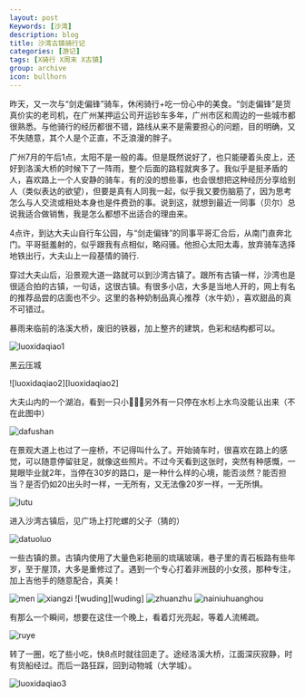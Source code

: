 ```yaml
---
layout: post
Keywords: [沙湾]
description: blog
title: 沙湾古镇骑行记
categories: [游记]
tags: [X骑行 X周末 X古镇]
group: archive
icon: bullhorn
---
```

昨天，又一次与“剑走偏锋”骑车，休闲骑行+吃一份心中的美食。“剑走偏锋”是货真价实的老司机，在广州某押运公司开运钞车多年，广州市区和周边的一些城市都很熟悉。与他骑行的经历都很不错，路线从来不是需要担心的问题，目的明确，又不失随意，其个人是个正直，不乏浪漫的胖子。

广州7月的午后1点，太阳不是一般的毒。但是既然说好了，也只能硬着头皮上，还好到洛溪大桥的时候下了一阵雨，整个后面的路程就爽多了。我似乎是挺矛盾的人，喜欢路上一个人安静的骑车，有的没的想些事，也会很想把这种经历分享给别人（类似表达的欲望），但要是真有人同我一起，似乎我又要伤脑筋了，因为思考怎么与人交流或相处本身也是件费劲的事。说到这，就想到最近一同事（贝尔）总说我适合做销售，我是怎么都想不出适合的理由来。

4点许，到达大夫山自行车公园，与“剑走偏锋”的同事平哥汇合后，从南门直奔北门。平哥挺羞射的，似乎跟我有点相似，略闷骚。他担心太阳太毒，放弃骑车选择地铁出行，大夫山上一段基情的骑行.

穿过大夫山后，沿景观大道一路就可以到沙湾古镇了。跟所有古镇一样，沙湾也是很适合拍的古镇，一句话，这很古镇。有很多小店，大多是当地人开的，网上有名的推荐品尝的店面也不少。这里的各种奶制品真心推荐（水牛奶），喜欢甜品的真不可错过。

暴雨来临前的洛溪大桥，废旧的铁器，加上整齐的建筑，色彩和结构都可以。

![luoxidaqiao1][luoxidaqiao1]

黑云压城

![luoxidaqiao2][luoxidaqiao2]

大夫山内的一个湖泊，看到一只小，另外有一只停在水杉上水鸟没能认出来（不在此图中）

![dafushan][dafushan]

在景观大道上也过了一座桥，不记得叫什么了。开始骑车时，很喜欢在路上的感觉，可以随意停留驻足，就像这些照片。不过今天看到这张时，突然有种感慨，一晃眼毕业就2年，当停在30岁的路口，是一种什么样的心境，能否淡然？能否担当？是否仍如20出头时一样，一无所有，又无法像20岁一样，一无所惧。

![lutu][lutu]

进入沙湾古镇后，见广场上打陀螺的父子（猜的）

![datuoluo][datuoluo]

一些古镇的景。古镇内使用了大量色彩艳丽的琉璃玻璃，巷子里的青石板路有些年岁，至于屋顶，大多是重修过了。遇到一个专心打着非洲鼓的小女孩，那种专注，加上吉他手的随意配合，真美！

![men][men]
![xiangzi][xiangzi]
![wuding][wuding]
![zhuanzhu][zhuanzhu]
![nainiuhuanghou][nainiuhuanghou]

有那么一个瞬间，想要在这住一个晚上，看着灯光亮起，等着人流稀疏。

![ruye][ruye]

转了一圈，吃了些小吃，快8点时就往回走了。途经洛溪大桥，江面深灰寂静，时有货船经过。而后一路狂踩，回到动物城（大学城）。

![luoxidaqiao3][luoxidaqiao3]

[luoxidaqiao1]: /image/post/2016-07-17-travel/luoxidaqiao1.jpg
[luoxitaqiao2]: /image/post/2016-07-17-travel/luoxidaqiao2.jpg
[dafushan]: /image/post/2016-07-17-travel/xiaopiti.jpg
[lutu]: /image/post/2016-07-17-travel/lutu.jpg
[datuoluo]: /image/post/2016-07-17-travel/datuoluo.jpg
[men]: /image/post/2016-07-17-travel/men.jpg
[xiangzi]: /image/post/2016-07-17-travel/xiangzi.jpg
[zhuanzhu]: /image/post/2016-07-17-travel/zhuanzhu.jpg
[nainiuhuanghou]: /image/post/2016-07-17-travel/nainiuhuanghou.jpg
[ruye]: /image/post/2016-07-17-travel/ningjing.jpg
[luoxidaqiao3]: /image/post/2016-07-17-travel/luoxidaqiao3.jpg



